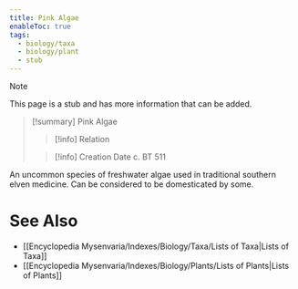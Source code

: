 ```yaml
---
title: Pink Algae
enableToc: true
tags:
  - biology/taxa
  - biology/plant
  - stub
---
```


> [!note]
> This page is a stub and has more information that can be added.

> [!summary] Pink Algae
> > [!info] Relation
>
> > [!info] Creation Date
> > c. BT 511

An uncommon species of freshwater algae used in traditional southern elven medicine. Can be considered to be domesticated by some.

# See Also
- [[Encyclopedia Mysenvaria/Indexes/Biology/Taxa/Lists of Taxa|Lists of Taxa]]
- [[Encyclopedia Mysenvaria/Indexes/Biology/Plants/Lists of Plants|Lists of Plants]]
